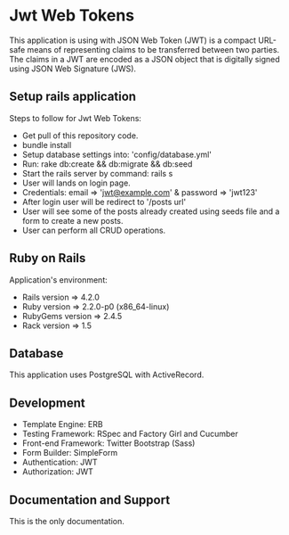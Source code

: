 Jwt Web Tokens
====================================

This application is using with JSON Web Token (JWT) is a compact URL-safe means of representing claims to be transferred between two parties. The claims in a JWT are encoded as a JSON object that is digitally signed using JSON Web Signature (JWS).

Setup rails application
------------------------------------

Steps to follow for Jwt Web Tokens:
 * Get pull of this repository code. 
 * bundle install
 * Setup database settings into: 'config/database.yml' 
 * Run: rake db:create && db:migrate && db:seed
 * Start the rails server by command: rails s
 * User will lands on login page.
 * Credentials: email => 'jwt@example.com' & password => 'jwt123'
 * After login user will be redirect to '/posts url'
 * User will see some of the posts already created using seeds file and a form to create a new posts.
 * User can perform all CRUD operations.

Ruby on Rails
---------------------------------------

Application's environment:

* Rails version => 4.2.0
* Ruby version  => 2.2.0-p0 (x86_64-linux)
* RubyGems version => 2.4.5
* Rack version => 1.5

Database
---------------------------------------

This application uses PostgreSQL with ActiveRecord.

Development
---------------------------------------

* Template Engine: ERB
* Testing Framework: RSpec and Factory Girl and Cucumber
* Front-end Framework: Twitter Bootstrap (Sass)
* Form Builder: SimpleForm
* Authentication: JWT 
* Authorization: JWT

Documentation and Support
---------------------------------------

This is the only documentation.
